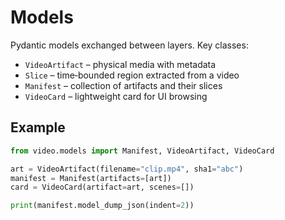 # Models

Pydantic models exchanged between layers.  Key classes:

- `VideoArtifact` – physical media with metadata
- `Slice` – time‑bounded region extracted from a video
- `Manifest` – collection of artifacts and their slices
- `VideoCard` – lightweight card for UI browsing

## Example

```python
from video.models import Manifest, VideoArtifact, VideoCard

art = VideoArtifact(filename="clip.mp4", sha1="abc")
manifest = Manifest(artifacts=[art])
card = VideoCard(artifact=art, scenes=[])

print(manifest.model_dump_json(indent=2))
```

